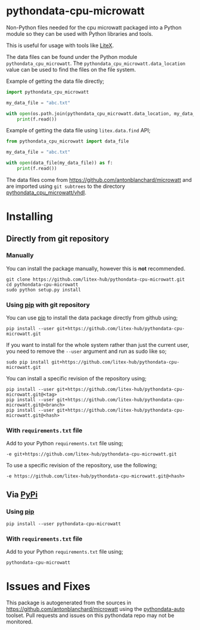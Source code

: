 # pythondata-cpu-microwatt

Non-Python  files needed for the cpu microwatt packaged
into a Python module so they can be used with Python libraries and tools.

This is useful for usage with tools like
[LiteX](https://github.com/enjoy-digital/litex.git).

The data files can be found under the Python module `pythondata_cpu_microwatt`. The
`pythondata_cpu_microwatt.data_location` value can be used to find the files on the file
system.

Example of getting the data file directly;
```python
import pythondata_cpu_microwatt

my_data_file = "abc.txt"

with open(os.path.join(pythondata_cpu_microwatt.data_location, my_data_file)) as f:
    print(f.read())
```

Example of getting the data file using `litex.data.find` API;
```python
from pythondata_cpu_microwatt import data_file

my_data_file = "abc.txt"

with open(data_file(my_data_file)) as f:
    print(f.read())
```


The data files come from https://github.com/antonblanchard/microwatt
and are imported using `git subtrees` to the directory
[pythondata_cpu_microwatt/vhdl](pythondata_cpu_microwatt/vhdl).



# Installing

## Directly from git repository

### Manually

You can install the package manually, however this is **not** recommended.

```
git clone https://github.com/litex-hub/pythondata-cpu-microwatt.git
cd pythondata-cpu-microwatt
sudo python setup.py install
```

### Using [pip](https://pip.pypa.io/) with git repository

You can use [pip](https://pip.pypa.io/) to install the data package directly
from github using;

```
pip install --user git+https://github.com/litex-hub/pythondata-cpu-microwatt.git
```

If you want to install for the whole system rather than just the current user,
you need to remove the `--user` argument and run as sudo like so;

```
sudo pip install git+https://github.com/litex-hub/pythondata-cpu-microwatt.git
```

You can install a specific revision of the repository using;
```
pip install --user git+https://github.com/litex-hub/pythondata-cpu-microwatt.git@<tag>
pip install --user git+https://github.com/litex-hub/pythondata-cpu-microwatt.git@<branch>
pip install --user git+https://github.com/litex-hub/pythondata-cpu-microwatt.git@<hash>
```

### With `requirements.txt` file

Add to your Python `requirements.txt` file using;
```
-e git+https://github.com/litex-hub/pythondata-cpu-microwatt.git
```

To use a specific revision of the repository, use the following;
```
-e https://github.com/litex-hub/pythondata-cpu-microwatt.git@<hash>
```

## Via [PyPi](https://pypi.org/project/pythondata-cpu-microwatt/)

### Using [pip](https://pip.pypa.io/)

```
pip install --user pythondata-cpu-microwatt
```

### With `requirements.txt` file

Add to your Python `requirements.txt` file using;
```
pythondata-cpu-microwatt
```

# Issues and Fixes

This package is autogenerated from the sources in
<https://github.com/antonblanchard/microwatt>
using the [pythondata-auto](https://github.com/litex-hub/pythondata-auto)
toolset. Pull requests and issues on this pythondata repo may not be monitored.
